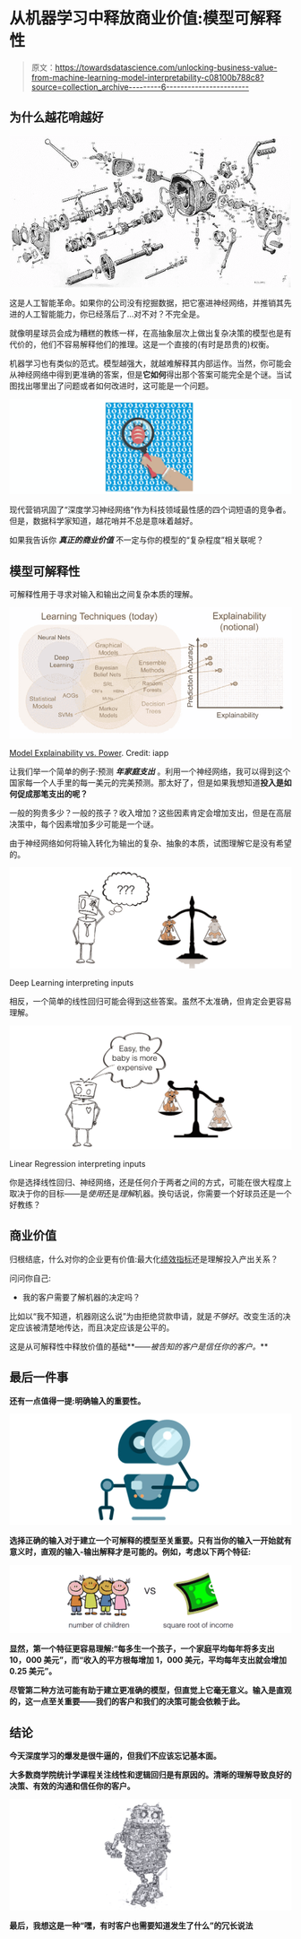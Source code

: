 # 从机器学习中释放商业价值:模型可解释性

> 原文：<https://towardsdatascience.com/unlocking-business-value-from-machine-learning-model-interpretability-c08100b788c8?source=collection_archive---------6----------------------->

## 为什么越花哨越好

![](img/83c78245e5fab919f5ae9d756841c97a.png)

这是人工智能革命。如果你的公司没有挖掘数据，把它塞进神经网络，并推销其先进的人工智能能力，你已经落后了…对不对？不完全是。

就像明星球员会成为糟糕的教练一样，在高抽象层次上做出复杂决策的模型也是有代价的，他们不容易解释他们的推理。这是一个直接的(有时是昂贵的)权衡。

机器学习也有类似的范式。模型越强大，就越难解释其内部运作。当然，你可能会从神经网络中得到更准确的答案，但是**它如何**得出那个答案可能完全是个谜。当试图找出哪里出了问题或者如何改进时，这可能是一个问题。

![](img/46b04af6a23ca7c05fb0d7f672efafeb.png)

现代营销巩固了“深度学习神经网络”作为科技领域最性感的四个词短语的竞争者。但是，数据科学家知道，越花哨并不总是意味着越好。

如果我告诉你 ***真正的商业价值*** 不一定与你的模型的“复杂程度”相关联呢？

## **模型可解释性**

可解释性用于寻求对输入和输出之间复杂本质的理解。

![](img/29137b2a0fee644cf8c4115daa892129.png)

[Model Explainability vs. Power](https://iapp.org/news/a/the-privacy-pros-guide-to-explainability-in-machine-learning/). Credit: iapp

让我们举一个简单的例子:预测 ***年家庭支出*** 。利用一个神经网络，我可以得到这个国家每一个人手里的每一美元的完美预测。那太好了，但是如果我想知道**投入是如何促成那笔支出的呢？**

一般的狗贵多少？一般的孩子？收入增加？这些因素肯定会增加支出，但是在高层决策中，每个因素增加多少可能是一个谜。

由于神经网络如何将输入转化为输出的复杂、抽象的本质，试图理解它是没有希望的。

![](img/926136ab4827bc4727f62d392eea5805.png)

Deep Learning interpreting inputs

相反，一个简单的线性回归可能会得到这些答案。虽然不太准确，但肯定会更容易理解。

![](img/1d170bd4601243a1614d0d421a5109fa.png)

Linear Regression interpreting inputs

你是选择线性回归、神经网络，还是任何介于两者之间的方式，可能在很大程度上取决于你的目标——是*使用*还是*理解*机器。换句话说，你需要一个好球员还是一个好教练？

## 商业价值

归根结底，什么对你的企业更有价值:最大化[绩效指标](https://medium.com/greyatom/performance-metrics-for-classification-problems-in-machine-learning-part-i-b085d432082b)还是理解投入产出关系？

问问你自己:

*   我的客户需要了解机器的决定吗？

比如以“我不知道，机器刚这么说”为由拒绝贷款申请，就是*不够好*。改变生活的决定应该被清楚地传达，而且决定应该是公平的。

这是从可解释性中释放价值的基础**——*被告知的客户是信任你的客户。***

## **最后一件事**

**还有一点值得一提:**明确输入的重要性。****

**![](img/11c002f45debc0b2397ea81eb4a05bc2.png)**

**选择正确的输入对于建立一个可解释的模型至关重要。只有当你的输入一开始就有意义时，直观的输入-输出解释才是可能的。例如，考虑以下两个特征:**

**![](img/5fce48f8c54cd01226e2192691bf1302.png)**

**显然，第一个特征更容易理解:“每多生一个孩子，一个家庭平均每年将多支出 10，000 美元”，而“收入的平方根每增加 1，000 美元，平均每年支出就会增加 0.25 美元”。**

**尽管第二种方法可能有助于建立更准确的模型，但直觉上它毫无意义。输入是直观的，这一点至关重要——我们的客户和我们的决策可能会依赖于此。**

## **结论**

**今天深度学习的爆发是很牛逼的，但我们不应该忘记基本面。**

**大多数商学院统计学课程关注线性和逻辑回归是有原因的。清晰的理解导致良好的决策、有效的沟通和信任你的客户。**

**![](img/21880c544964066acdcf4f6b0b006d96.png)**

**最后，我想这是一种“嘿，有时客户也需要知道发生了什么”的冗长说法**